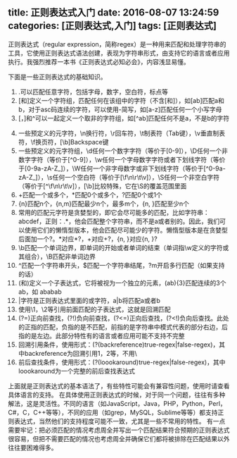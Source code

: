 title: 正则表达式入门
date: 2016-08-07 13:24:59
categories: [正则表达式,入门]
tags: [正则表达式]
---

正则表达式（regular expression，简称regex）是一种用来匹配和处理字符串的工具，它使用正则表达式语法创建，表现为字符串形式，由支持它的语言或者应用执行。我强烈推荐一本书《正则表达式必知必会》，内容浅显易懂。

下面是一些正则表达式的基础知识。
1. .可以匹配任意字符，包括字母，数字，空白符，标点等
2. [和]定义一个字符组，匹配任何在该组中的字符（不含[和]），如[ab]匹配a和b，对于asc码连续的字符，可以使用-简写，如[a-z]匹配任何一个小写字母
3. [，]和^可以一起定义一个取非的字符组，如[^ab]匹配任何不是a，不是b的字符
<!-- more --> 
4. 一些预定义的元字符，\n换行符，\r回车符，\t制表符（Tab键），\v垂直制表符，\f换页符，[\b]Backspace键
5. 一些预定义的元字符组，\d任何一个数字字符（等价于[0-9]），\D任何一个非数字字符（等价于[^0-9]），\w任何一个字母数字字符或者下划线字符（等价于[0-9a-zA-Z\_]），\W任何一个非字母数字或非下划线字符（等价于[^0-9a-zA-Z\_]），\s任何一个空白符（等价于[\f\n\r\t\v]），\S任何一个非空白字符（等价于[^\f\n\r\t\v]），[\b]比较特殊，它在\S的覆盖范围里面
6. +匹配一个或多个，\*匹配0个或多个，?匹配0个或1个
7. {n}匹配n个，{n,m}匹配最少n个，最多m个，{n, }匹配至少n个
8. 常用的匹配元字符是贪婪型的，即它会尽可能多的匹配，比如字符串：abcdef，正则：.\*，他会匹配整个字符串，而不是a或者别的。因此，我们可以使用它们的懒惰型版本，他会匹配尽可能少的字符。懒惰型版本是在贪婪型后面加一个?。\*对应\*?，+对应+?，{n, }对应{n, }?
9. \b匹配一个单词边界，即单词的开始或者单词的结束（单词指\w定义的字符或其组合），\B匹配非单词边界
10. ^匹配一个字符串开头，$匹配一个字符串结尾，?m开启多行匹配（如果支持的话）
11. (和)定义一个子表达式，它将被视为一个独立的元素，(ab){3}匹配连续的3个ab，如 ababab
12. |字符是正则表达式里面的或字符，a|b将匹配a或者b
13. 使用\1，\2等引用前面匹配的子表达式，这就是回溯匹配
14. (?=)正向前查找，(?!)负向前查找，(?<=)正向后查找，(?<\!)负向后查找。此处的正指的匹配，负指的是不匹配，前指的是字符串中模式代表的部分右边，后指的是左边。此部分特性有的语言或者应用可能不支持不完整
15. 回溯引用条件，使用形式：(?(backreference)true-regex|false-regex)，其中backreference为回溯引用1，2等，不用\
16. 前后查找条件，使用形式：(?(loookaround)true-regex|false-regex)，其中loookaround为一个完整的前后查找表达式

上面就是正则表达式的基本语法了，有些特性可能会有兼容性问题，使用时请查看具体语言的支持。
在具体使用正则表达式的时候，对于同一个问题，往往有多种解法，这是灵活性。不同的语言（如JavaScript，Java，PHP，Python，Perl，C#，C，C++等等），不同的应用（如grep，MySQL，Sublime等等）都支持正则表达式，当然他们的支持程度可能不一致，尤其是一些不常用的特性。
有一点需要牢记：把必须匹配的情况考虑周全并写出一个匹配结果符合预期的正则表达式很容易，但把不需要匹配的情况也考虑周全并确保它们都将被排除在匹配结果以外往往要困难得多。






